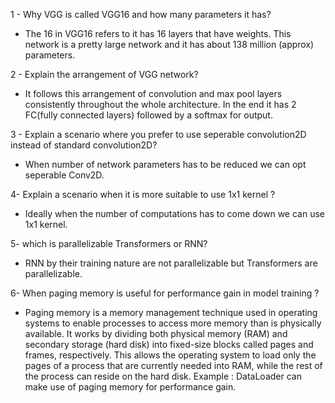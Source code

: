 1 - Why VGG is called VGG16 and how many parameters it has?
* The 16 in VGG16 refers to it has 16 layers that have weights. This network is a pretty large network and it has about 138 million (approx) parameters.

2 - Explain the arrangement of VGG network?
* It follows this arrangement of convolution and max pool layers consistently throughout the whole architecture. In the end it has 2 FC(fully connected layers) followed by a softmax for output. 

3 - Explain a scenario where you prefer to use seperable convolution2D instead of standard convolution2D?
* When number of network parameters has to be reduced we can opt seperable Conv2D.

4- Explain a scenario when it is more suitable to use 1x1 kernel ?
* Ideally when the number of computations has to come down we can use 1x1 kernel.

5- which is parallelizable Transformers or RNN? 
* RNN by their training nature are not parallelizable but Transformers are parallelizable.

6- When paging memory is useful for performance gain in model training ?
* Paging memory is a memory management technique used in operating systems to enable processes to access more memory than is physically 
    available. It works by dividing both physical memory 
    (RAM) and secondary storage (hard disk) into fixed-size blocks called pages and frames, respectively. This allows the operating system to 
    load only the pages of a process that are currently needed into RAM, while the rest of the process can reside on the hard disk. 
    Example : DataLoader can make use of paging memory for performance gain.


